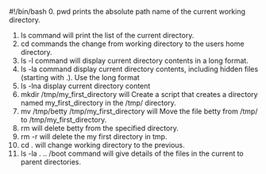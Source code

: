 #!/bin/bash
0. pwd prints the absolute path name of the current working directory.
1. ls command will print the list of the current directory.
2. cd commands the change from working directory to the users home directory.
3. ls -l command will display current directory contents in a long format.
4. ls -la command display current directory contents, including hidden files (starting with .). Use the long format
5. ls -lna display current directory content
6. mkdir /tmp/my_first_directory will Create a script that creates a directory named my_first_directory in the /tmp/ directory.
7. mv /tmp/betty /tmp/my_first_directory will Move the file betty from /tmp/ to /tmp/my_first_directory.
8. rm will delete betty from the specified directory.
9. rm -r will delete the my first directory in tmp.
10. cd . will change working directory to the previous.
11. ls -la . .. /boot command will give details of the files in the current to parent directories.

